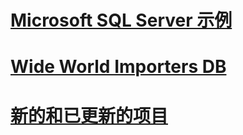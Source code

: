 # [Microsoft SQL Server 示例](microsoft-sql-server-samples.md)
# [Wide World Importers DB](../sample/world-wide-importers/overview.md)
# [新的和已更新的项目](new-updated-sample.md)
